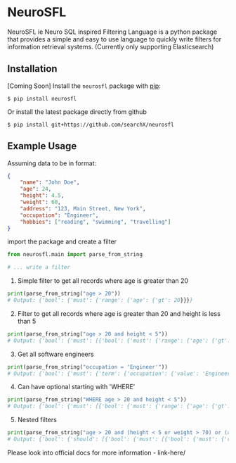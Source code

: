 # NeuroSFL
NeuroSFL ie Neuro SQL inspired Filtering Language is a python package 
that provides a simple and easy to use language to quickly write filters
for information retrieval systems. (Currently only supporting Elasticsearch)

## Installation

[Coming Soon] Install the ``neurosfl`` package with [pip](https://pypi.org/project/neurosfl):

```console
$ pip install neurosfl
```

Or install the latest package directly from github

```console
$ pip install git+https://github.com/searchX/neurosfl
```

Example Usage
-------------
Assuming data to be in format:

```json
{
    "name": "John Doe",
    "age": 24,
    "height": 4.5,
    "weight": 60,
    "address": "123, Main Street, New York",
    "occupation": "Engineer",
    "hobbies": ["reading", "swimming", "travelling"]
}
```

import the package and create a filter

```python
from neurosfl.main import parse_from_string

# ... write a filter
```

1. Simple filter to get all records where age is greater than 20
```python
print(parse_from_string("age > 20"))
# Output: {'bool': {'must': {'range': {'age': {'gt': 20}}}}
```

2. Filter to get all records where age is greater than 20 and height is less than 5
```python
print(parse_from_string("age > 20 and height < 5"))
# Output: {'bool': {'must': [{'bool': {'must': {'range': {'age': {'gt': 20}}}}}, {'bool': {'must': {'range': {'height': {'lt': 5}}}}}]}}
```   

3. Get all software engineers
```python
print(parse_from_string("occupation = 'Engineer'"))
# Output: {'bool': {'must': {'term': {'occupation': {'value': 'Engineer', 'boost': 1.0}}}}}
```

4. Can have optional starting with 'WHERE'
```python
print(parse_from_string("WHERE age > 20 and height < 5"))
# Output: {'bool': {'must': [{'bool': {'must': {'range': {'age': {'gt': 20}}}}}, {'bool': {'must': {'range': {'height': {'lt': 5}}}}}]}}
```

5. Nested filters
```python
print(parse_from_string("age > 20 and (height < 5 or weight > 70) or (age < 20 and weight > 70)"))
# Output: {'bool': {'should': [{'bool': {'must': [{'bool': {'must': {'range': {'age': {'gt': 20}}}}}, {'bool': {'should': [{'bool': {'must': {'range': {'height': {'lt': 5}}}}}, {'bool': {'must': {'range': {'weight': {'gt': 70}}}}}]}}]}}, {'bool': {'must': [{'bool': {'must': {'range': {'age': {'lt': 20}}}}}, {'bool': {'must': {'range': {'weight': {'gt': 70}}}}}]}}]}}
```

Please look into official docs for more information - link-here/
